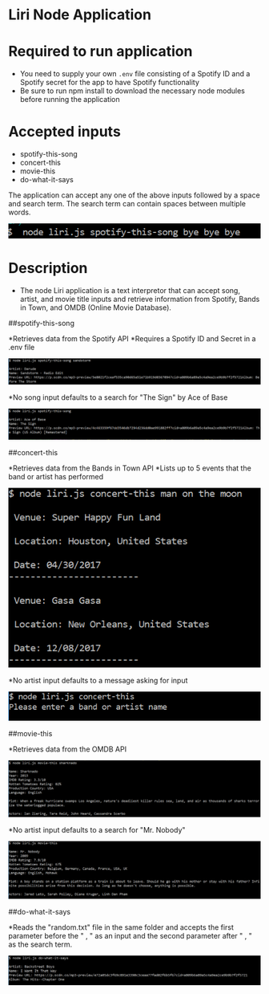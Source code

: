 # Liri Node Application

# Required to run application

* You need to supply your own `.env` file consisting of a Spotify ID and a Spotify secret for the app to have Spotify functionality
* Be sure to run npm install to download the necessary node modules before running the application

# Accepted inputs

* spotify-this-song
* concert-this
* movie-this
* do-what-it-says

The application can accept any one of the above inputs followed by a space and search term. The search term can contain spaces between multiple words.

![node input](/images/Capture.PNG)



# Description

* The node Liri application is a text interpretor that can accept song, artist, and movie title inputs and retrieve information from Spotify, Bands in Town, and OMDB (Online Movie Database).

##spotify-this-song

*Retrieves data from the Spotify API
*Requires a Spotify ID and Secret in a .env file

![spotify input 1](/images/Capture1.PNG)


*No song input defaults to a search for "The Sign" by Ace of Base

![spotify input 2](/images/Capture2.PNG)

##concert-this

*Retrieves data from the Bands in Town API
*Lists up to 5 events that the band or artist has performed

![bands input 1](/images/Capture3.PNG)

*No artist input defaults to a message asking for input

![bands input 2](/images/Capture4.PNG)


##movie-this

*Retrieves data from the OMDB API

![movies input 1](/images/Capture5.PNG)


*No artist input defaults to a search for "Mr. Nobody"

![movies input 2](/images/Capture6.PNG)

##do-what-it-says

*Reads the "random.txt" file in the same folder and accepts the first parameter before the " , " as an input and the second parameter after " , " as the search term.

![random input 1](/images/Capture7.PNG)
